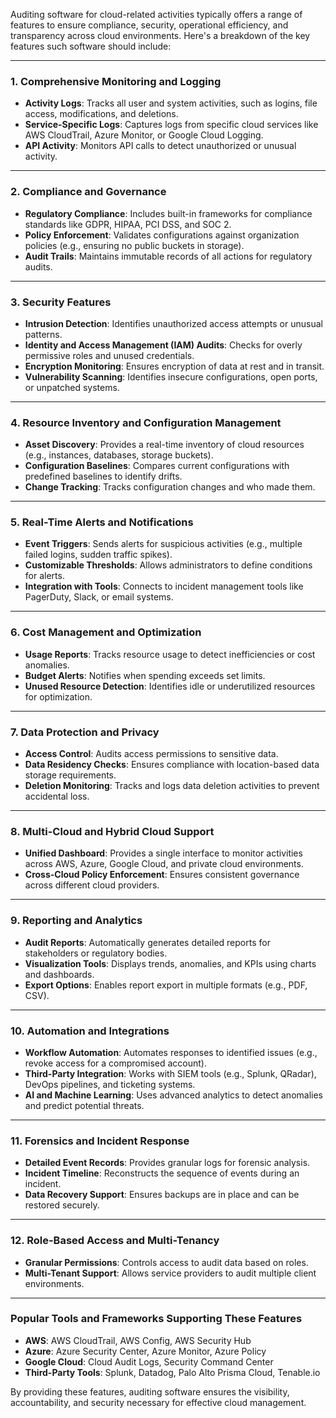 Auditing software for cloud-related activities typically offers a range of features to ensure compliance, security, operational efficiency, and transparency across cloud environments. Here's a breakdown of the key features such software should include:

---

### **1. Comprehensive Monitoring and Logging**
- **Activity Logs**: Tracks all user and system activities, such as logins, file access, modifications, and deletions.
- **Service-Specific Logs**: Captures logs from specific cloud services like AWS CloudTrail, Azure Monitor, or Google Cloud Logging.
- **API Activity**: Monitors API calls to detect unauthorized or unusual activity.

---

### **2. Compliance and Governance**
- **Regulatory Compliance**: Includes built-in frameworks for compliance standards like GDPR, HIPAA, PCI DSS, and SOC 2.
- **Policy Enforcement**: Validates configurations against organization policies (e.g., ensuring no public buckets in storage).
- **Audit Trails**: Maintains immutable records of all actions for regulatory audits.

---

### **3. Security Features**
- **Intrusion Detection**: Identifies unauthorized access attempts or unusual patterns.
- **Identity and Access Management (IAM) Audits**: Checks for overly permissive roles and unused credentials.
- **Encryption Monitoring**: Ensures encryption of data at rest and in transit.
- **Vulnerability Scanning**: Identifies insecure configurations, open ports, or unpatched systems.

---

### **4. Resource Inventory and Configuration Management**
- **Asset Discovery**: Provides a real-time inventory of cloud resources (e.g., instances, databases, storage buckets).
- **Configuration Baselines**: Compares current configurations with predefined baselines to identify drifts.
- **Change Tracking**: Tracks configuration changes and who made them.

---

### **5. Real-Time Alerts and Notifications**
- **Event Triggers**: Sends alerts for suspicious activities (e.g., multiple failed logins, sudden traffic spikes).
- **Customizable Thresholds**: Allows administrators to define conditions for alerts.
- **Integration with Tools**: Connects to incident management tools like PagerDuty, Slack, or email systems.

---

### **6. Cost Management and Optimization**
- **Usage Reports**: Tracks resource usage to detect inefficiencies or cost anomalies.
- **Budget Alerts**: Notifies when spending exceeds set limits.
- **Unused Resource Detection**: Identifies idle or underutilized resources for optimization.

---

### **7. Data Protection and Privacy**
- **Access Control**: Audits access permissions to sensitive data.
- **Data Residency Checks**: Ensures compliance with location-based data storage requirements.
- **Deletion Monitoring**: Tracks and logs data deletion activities to prevent accidental loss.

---

### **8. Multi-Cloud and Hybrid Cloud Support**
- **Unified Dashboard**: Provides a single interface to monitor activities across AWS, Azure, Google Cloud, and private cloud environments.
- **Cross-Cloud Policy Enforcement**: Ensures consistent governance across different cloud providers.

---

### **9. Reporting and Analytics**
- **Audit Reports**: Automatically generates detailed reports for stakeholders or regulatory bodies.
- **Visualization Tools**: Displays trends, anomalies, and KPIs using charts and dashboards.
- **Export Options**: Enables report export in multiple formats (e.g., PDF, CSV).

---

### **10. Automation and Integrations**
- **Workflow Automation**: Automates responses to identified issues (e.g., revoke access for a compromised account).
- **Third-Party Integration**: Works with SIEM tools (e.g., Splunk, QRadar), DevOps pipelines, and ticketing systems.
- **AI and Machine Learning**: Uses advanced analytics to detect anomalies and predict potential threats.

---

### **11. Forensics and Incident Response**
- **Detailed Event Records**: Provides granular logs for forensic analysis.
- **Incident Timeline**: Reconstructs the sequence of events during an incident.
- **Data Recovery Support**: Ensures backups are in place and can be restored securely.

---

### **12. Role-Based Access and Multi-Tenancy**
- **Granular Permissions**: Controls access to audit data based on roles.
- **Multi-Tenant Support**: Allows service providers to audit multiple client environments.

---

### **Popular Tools and Frameworks Supporting These Features**
- **AWS**: AWS CloudTrail, AWS Config, AWS Security Hub
- **Azure**: Azure Security Center, Azure Monitor, Azure Policy
- **Google Cloud**: Cloud Audit Logs, Security Command Center
- **Third-Party Tools**: Splunk, Datadog, Palo Alto Prisma Cloud, Tenable.io

By providing these features, auditing software ensures the visibility, accountability, and security necessary for effective cloud management.
